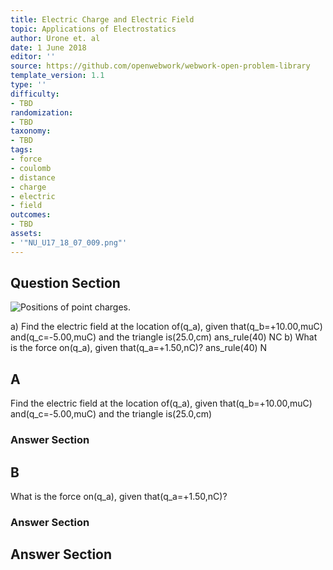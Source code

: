 ```yaml
---
title: Electric Charge and Electric Field
topic: Applications of Electrostatics
author: Urone et. al
date: 1 June 2018
editor: ''
source: https://github.com/openwebwork/webwork-open-problem-library
template_version: 1.1
type: ''
difficulty:
- TBD
randomization:
- TBD
taxonomy:
- TBD
tags:
- force
- coulomb
- distance
- charge
- electric
- field
outcomes:
- TBD
assets:
- '"NU_U17_18_07_009.png"'
---
```


## Question Section 

![Positions of point charges.]("NU_U17_18_07_009.png")

a) Find the electric field at the location of(q_a), given that(q_b=+10.00,muC) and(q_c=-5.00,muC) and the triangle is(25.0,cm)
ans_rule(40) NC
b) What is the force on(q_a), given that(q_a=+1.50,nC)?
ans_rule(40) N

## A
Find the electric field at the location of(q_a), given that(q_b=+10.00,muC) and(q_c=-5.00,muC) and the triangle is(25.0,cm)
### Answer Section
## B
What is the force on(q_a), given that(q_a=+1.50,nC)?
### Answer Section


## Answer Section


